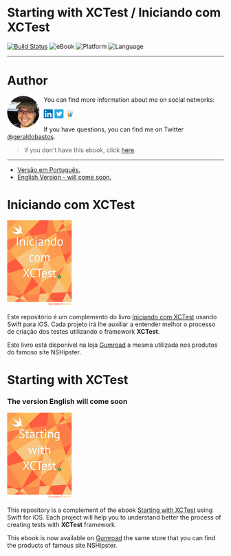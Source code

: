 # Starting with XCTest / Iniciando com XCTest


[![Build Status](https://travis-ci.org/GeraldoBastos/StartingWithXCTest.svg?branch=master)](https://travis-ci.org/GeraldoBastos/StartingWithXCTest)
![eBook](https://img.shields.io/badge/Product-eBook-green.svg)
![Platform](https://img.shields.io/badge/platform-ios-lightgray.svg)
![Language](https://img.shields.io/badge/language-Swift%202-orange.svg)

--- 

# Author
<img src="imgs/autor.png" style="width:75px;height:auto;margin-right:10px;float:left"/>

You can find more information about me on social networks:

[![Linkedin](imgs/linkedin.png)](http://br.linkedin.com/in/bastosgeraldo)
[![twitter](imgs/twitter.png)](http://twitter.com/geraldobastos)
[![slideshare](imgs/slideshare.png)](http://www.slideshare.net/geraldocastrobastos)

If you have questions, you can find me on Twitter [@geraldobastos](http://twitter.com/geraldobastos).

> If you don't have this ebook, click [here](http://gum.co/XCTest).


---

* <a href="#pt-br">Versão em Português.</a>
* <a href="#eng">English Version - will come soon.</a>

<h1 id="pt-br">Iniciando com XCTest</h1>

![Iniciando com XCTest - ptbr](imgs/Cover01-pt-br-markdown.png)

Este repositório é um complemento do livro [Iniciando com XCTest](https://gum.co/XCTest) usando Swift para iOS. Cada projeto irá lhe auxiliar a entender melhor o processo de criação dos testes utilizando o framework **XCTest**.


Este livro está disponível na loja [Gumroad](http://gumroad.com) a mesma utilizada nos produtos do famoso site NSHipster.

<h1 id="eng">Starting with XCTest</h1>

### The version English will come soon

![Starting with XCTest - eng](imgs/Cover01-eng-markdown.png)

This repository is a complement of the ebook [Starting with XCTest](http://gum.co/XCTest) using Swift for iOS. Each project will help you to understand better the process of creating tests with **XCTest** framework. 

This ebook is now available on [Gumroad](https://gumroad.com) the same store that you can find the products of famous site NSHipster.

